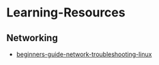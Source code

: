 # Learning-Resources

## Networking
- [beginners-guide-network-troubleshooting-linux](https://www.redhat.com/sysadmin/beginners-guide-network-troubleshooting-linux)
